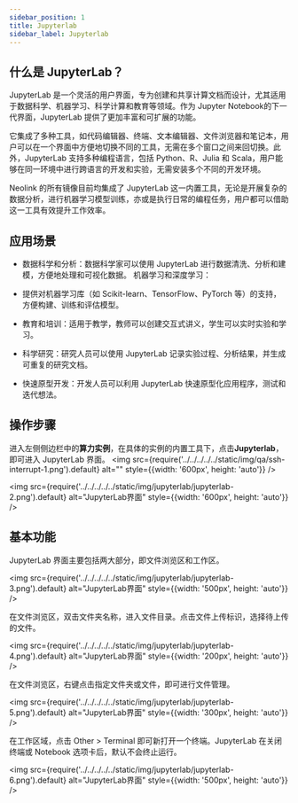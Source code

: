 ```yaml
---
sidebar_position: 1
title: Jupyterlab
sidebar_label: Jupyterlab
---
```


## 什么是 JupyterLab？

JupyterLab 是一个灵活的用户界面，专为创建和共享计算文档而设计，尤其适用于数据科学、机器学习、科学计算和教育等领域。作为 Jupyter Notebook的下一代界面，JupyterLab 提供了更加丰富和可扩展的功能。

它集成了多种工具，如代码编辑器、终端、文本编辑器、文件浏览器和笔记本，用户可以在一个界面中方便地切换不同的工具，无需在多个窗口之间来回切换。此外，JupyterLab 支持多种编程语言，包括 Python、R、Julia 和 Scala，用户能够在同一环境中进行跨语言的开发和实验，无需安装多个不同的开发环境。

Neolink 的所有镜像目前均集成了 JupyterLab 这一内置工具，无论是开展复杂的数据分析，进行机器学习模型训练，亦或是执行日常的编程任务，用户都可以借助这一工具有效提升工作效率。
  
## 应用场景

- 数据科学和分析：数据科学家可以使用 JupyterLab 进行数据清洗、分析和建模，方便地处理和可视化数据。
机器学习和深度学习：

- 提供对机器学习库（如 Scikit-learn、TensorFlow、PyTorch 等）的支持，方便构建、训练和评估模型。

- 教育和培训：适用于教学，教师可以创建交互式讲义，学生可以实时实验和学习。

- 科学研究：研究人员可以使用 JupyterLab 记录实验过程、分析结果，并生成可重复的研究文档。

- 快速原型开发：开发人员可以利用 JupyterLab 快速原型化应用程序，测试和迭代想法。

## 操作步骤

进入左侧侧边栏中的**算力实例**，在具体的实例的内置工具下，点击**Jupyterlab**，即可进入 JupyterLab 界面。
<img src={require('../../../../../static/img/qa/ssh-interrupt-1.png').default} alt="" style={{width: '600px', height: 'auto'}} />

<img src={require('../../../../../static/img/jupyterlab/jupyterlab-2.png').default} alt="JupyterLab界面" style={{width: '600px', height: 'auto'}} />

## 基本功能

JupyterLab 界面主要包括两大部分，即文件浏览区和工作区。

<img src={require('../../../../../static/img/jupyterlab/jupyterlab-3.png').default} alt="JupyterLab界面" style={{width: '500px', height: 'auto'}} />

在文件浏览区，双击文件夹名称，进入文件目录。点击文件上传标识，选择待上传的文件。

<img src={require('../../../../../static/img/jupyterlab/jupyterlab-4.png').default} alt="JupyterLab界面" style={{width: '200px', height: 'auto'}} />

在文件浏览区，右键点击指定文件夹或文件，即可进行文件管理。

<img src={require('../../../../../static/img/jupyterlab/jupyterlab-5.png').default} alt="JupyterLab界面" style={{width: '300px', height: 'auto'}} />

在工作区域，点击 Other > Terminal 即可新打开一个终端。JupyterLab 在关闭终端或 Notebook 选项卡后，默认不会终止运行。

<img src={require('../../../../../static/img/jupyterlab/jupyterlab-6.png').default} alt="JupyterLab界面" style={{width: '500px', height: 'auto'}} />


